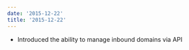 ```yaml
---
date: '2015-12-22'
title: '2015-12-22'
---
```


* Introduced the ability to manage inbound domains via API


